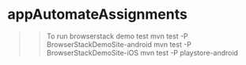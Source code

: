 # appAutomateAssignments

>> To run browserstack demo test
> mvn test -P BrowserStackDemoSite-android
> mvn test -P BrowserStackDemoSite-iOS
> mvn test -P playstore-android
